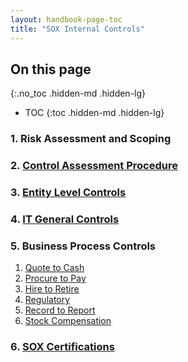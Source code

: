 ```yaml
---
layout: handbook-page-toc
title: "SOX Internal Controls"
---
```


## On this page
{:.no_toc .hidden-md .hidden-lg}

- TOC
{:toc .hidden-md .hidden-lg}


### 1. Risk Assessment and Scoping

### 2. [Control Assessment Procedure](/handbook/finance/sox-internal-controls/sarbanes-oxley-sox-management-control-assessment-plan/)

### 3. [Entity Level Controls](/handbook/finance/sox-internal-controls/entity-level-controls/)

### 4. [IT General Controls](/handbook/engineering/security/security-assurance/security-compliance/ITGC/)

### 5. Business Process Controls

1. [Quote to Cash](/handbook/finance/sox-internal-controls/quote-to-cash/) 
1. [Procure to Pay](/handbook/finance/sox-internal-controls/procure-to-pay/)
1. [Hire to Retire](/handbook/finance/sox-internal-controls/hire-to-retire/)
1. [Regulatory](/handbook/finance/sox-internal-controls/regulatory/)
1. [Record to Report](/handbook/finance/sox-internal-controls/record-to-report/)
1. [Stock Compensation](/handbook/finance/sox-internal-controls/stock-compensation/)

### 6. [SOX Certifications](/handbook/finance/sox-internal-controls/sox-certifications/)
